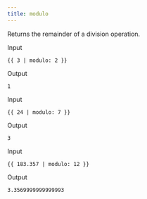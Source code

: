 ```yaml
---
title: modulo
---
```


Returns the remainder of a division operation.

Input
```liquid
{{ 3 | modulo: 2 }}
```

Output
```text
1
```

Input
```liquid
{{ 24 | modulo: 7 }}
```

Output
```text
3
```

Input
```liquid
{{ 183.357 | modulo: 12 }}
```

Output
```text
3.3569999999999993
```
